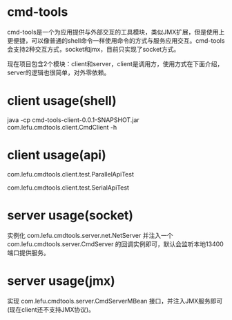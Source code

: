 # cmd-tools

  cmd-tools是一个为应用提供与外部交互的工具模块，类似JMX扩展，但是使用上更便捷，可以像普通的shell命令一样使用命令的方式与服务应用交互。cmd-tools会支持2种交互方式，socket和jmx，目前只实现了socket方式。

  现在项目包含2个模块：client和server，client是调用方，使用方式在下面介绍，server的逻辑也很简单，对外零依赖。

# client usage(shell)

java -cp cmd-tools-client-0.0.1-SNAPSHOT.jar com.lefu.cmdtools.client.CmdClient -h

# client usage(api)

com.lefu.cmdtools.client.test.ParallelApiTest

com.lefu.cmdtools.client.test.SerialApiTest

# server usage(socket)

  实例化 com.lefu.cmdtools.server.net.NetServer 并注入一个 com.lefu.cmdtools.server.CmdServer 的回调实例即可，默认会监听本地13400端口提供服务。

# server usage(jmx)

  实现 com.lefu.cmdtools.server.CmdServerMBean 接口，并注入JMX服务即可(现在client还不支持JMX协议)。
